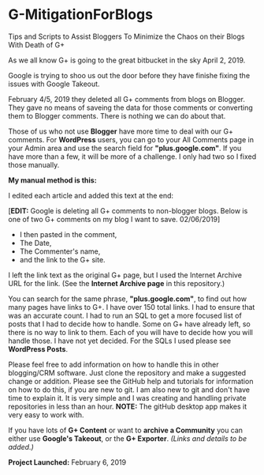 # G-MitigationForBlogs
Tips and Scripts to Assist Bloggers To Minimize the Chaos on their Blogs With Death of G+

As we all know G+ is going to the great bitbucket in the sky April 2, 2019.

Google is trying to shoo us out the door before they have finishe fixing the issues with Google Takeout.

February 4/5, 2019 they deleted all G+ comments from blogs on Blogger. They gave no means of saveing the data for those comments or converting them to Blogger comments. There is nothing we can do about that.

Those of us who not use **Blogger** have more time to deal with our G+ comments. For **WordPress** users, you can go to your All Comments page in your Admin area and use the search field for **"plus.google.com"**. If you have more than a few, it will be more of a challenge. I only had two so I fixed those manually.

**My manual method is this:**

I edited each article and added this text at the end:

\[**EDIT:** Google is deleting all G+ comments to non-blogger blogs. Below is one of two G+ comments on my blog I want to save. 02/06/2019\]

* I then pasted in the comment,
* The Date,
* The Commenter's name, 
* and the link to the G+ site.

I left the link text as the original G+ page, but I used the Internet Archive URL for the link. (See the **Internet Archive page** in this repository.)

You can search for the same phrase, **"plus.google.com"**, to find out how many pages have links to G+. I have over 150 total links. I had to ensure that was an accurate count. I had to run an SQL to get a more focused list of posts that I had to decide how to handle. Some on G+ have already left, so there is no way to link to them. Each of you will have to decide how you will handle those. I have not yet decided. For the SQLs I used please see **WordPress Posts**.

Please feel free to add information on how to handle this in other blogging/CRM software. Just clone the repository and make a suggested change or addition. Please see the GitHub help and tutorials for information on how to do this, if you are new to git. I am also new to git and don't have time to explain it. It is very simple and I was creating and handling private repositories in less than an hour. **NOTE:** The gitHub desktop app makes it very easy to work with.

If you have lots of **G+ Content** or want to **archive a Community** you can either use **Google's Takeout**, or the **G+ Exporter**. *(Links and details to be added.)*

**Project Launched:** February 6, 2019

